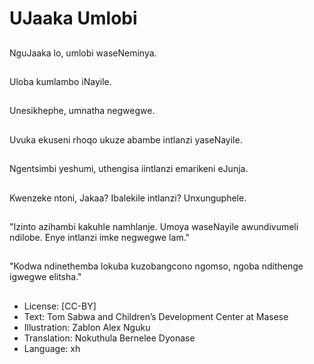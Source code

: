 # UJaaka Umlobi

##
NguJaaka lo, umlobi
waseNeminya.

##
Uloba kumlambo
iNayile.

##
Unesikhephe, umnatha
negwegwe.

##
Uvuka ekuseni rhoqo
ukuze abambe intlanzi
yaseNayile.

##
Ngentsimbi yeshumi,
uthengisa iintlanzi
emarikeni eJunja.

##
Kwenzeke ntoni, Jakaa?
Ibalekile intlanzi?
Unxunguphele.

##
"Izinto azihambi
kakuhle namhlanje.
Umoya waseNayile
awundivumeli ndilobe.
Enye intlanzi imke
negwegwe lam."

##
"Kodwa ndinethemba
lokuba kuzobangcono
ngomso, ngoba
ndithenge igwegwe
elitsha."

##
* License: [CC-BY]
* Text: Tom Sabwa and Children’s Development Center
at Masese
* Illustration: Zablon Alex Nguku
* Translation: Nokuthula Bernelee Dyonase
* Language: xh
